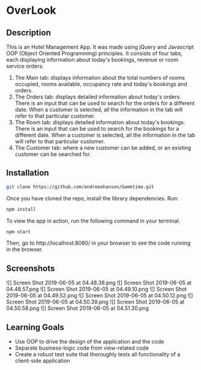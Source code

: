# OverLook

## Description

This is an Hotel Management App. It was made using jQuery and Javascript OOP (Object Oriented Programming) principles. It consists of four tabs, each displaying information about today's bookings, revenue or room service orders: 

1. The Main tab: displays information about the total numbers of rooms occupied, rooms available, occupancy rate and today's bookings and orders.
2. The Orders tab: displays detailed information about today's orders. There is an input that can be used to search for the orders for a different date. When a customer is selected, all the information in the tab will refer to that particular customer.
3. The Room tab: displays detailed information about today's bookings. There is an input that can be used to search for the bookings for a different date. When a customer is selected, all the information in the tab will refer to that particular customer.
4. The Customer tab: where a new customer can be added, or an existing customer can be searched for.

## Installation

```bash
git clone https://github.com/andreeahanson/Gametime.git
```
Once you have cloned the repo, install the library dependencies. Run:

```bash
npm install
```

To view the app in action, run the following command in your terminal:

```bash
npm start
```

Then, go to http://localhost:8080/ in your browser to see the code running in the browser.

## Screenshots
![] Screen Shot 2019-06-05 at 04.48.38.png
![] Screen Shot 2019-06-05 at 04.48.57.png
![] Screen Shot 2019-06-05 at 04.49.10.png
![] Screen Shot 2019-06-05 at 04.49.52.png
![] Screen Shot 2019-06-05 at 04.50.12.png
![] Screen Shot 2019-06-05 at 04.50.39.png
![] Screen Shot 2019-06-05 at 04.50.58.png
![] Screen Shot 2019-06-05 at 04.51.30.png

## Learning Goals

- Use OOP to drive the design of the application and the code
- Separate business-logic code from view-related code
- Create a robust test suite that thoroughly tests all functionality of a client-side application

